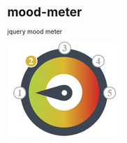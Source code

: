 # mood-meter
jquery mood meter

![alt tag](https://github.com/uttampanara/mood-meater/blob/master/mood-meater.jpg)
